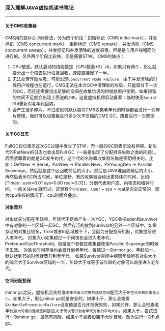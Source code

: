 ### 深入理解JAVA虚拟机读书笔记
-----

#### 关于CMS收集器
CMS用的是`标记-清除`算法，分为四个阶段：初始标记（CMS initial mark），并发标记（CMS concurrent mark），重新标记（CMS remark），并发清除（CMS concurrent sweep）。并发标记和并发清除的速度最慢，但是是与用户线程同时进行的。另外两个阶段比较快，但是需要STW。
CMS的缺点：
1. CPU敏感。默认启动的线程数是（CPU数量+3）/4，如果只有两个，那么就要分出一个核去执行垃圾回收，速度直接慢了一半。
2. 无法处理浮动垃圾。可能出现`Concurrent Mode Failure`，由于并发清除的时候用户线程也在运行，CMS无法在本次GC中清理新的垃圾，只能留待下一次的GC，而且还需要流出足够的空间在收集垃圾的时候给用户使用，如果预留的空间不足就会出现上面说的`CMF`。这是虚拟机将启动备案：临时使用`Serial Old`重新对老年代回收。
3. 会产生很多碎片。不过虚拟机默认每次CMS收集老年代的时候都会进行一次碎片整理。我们可以设置每进行多少次不压缩的CMS GC，跟着进行一次整理的。

#### 关于GC日志
FullGC仅仅表示这次GC过程中发生了STW，而一般的GC则表示没有停顿。新生代的ParNew的日志也会出现Full GC（一般是出现了分配担保失败之类的问题）。
后面紧跟着的就是GC发生的代，这个代的名称跟收集器名称是密切相关的，比如：DefNew -> Serial，ParNew -> Parallel New，PSYoungGen -> Parallel Scavenge。然后就是这个区回收前后的大小，然后是JAVA堆回收前后的大小，再然后表示GC所占时间，单位是秒，有的收集器会给出更具体的时间，比如:\[Times : user=0.01 sys=0.00 real=0.02\]，分别代表用户态、内核态和墙钟时间。一般关注real就可以。这里有个小case，user + sys > real是完全正常的，因为cpu多核的情况下，cpu时间会叠加。

#### 对象晋升
对象优先分配在年轻带，年轻代不足会产生一次YGC，YGC会把eden和survivor中有对象的一个区域一起GC，然后存活的放到survivor的另外一个区域中。如果存活的对象比较多，from或者to区域放不下，会因为分配担保机制，对象提前进入老年代。
对象大小如果超过一个阈值也会进入老年代，PretenureSizeThreshold。但是这个参数在收集器使用Parallel Scavenge的时候不生效。
对象长时间存活也会晋升到老年代，每熬过一次minor gc，年龄加一，默认达到15的时候就晋升到老年代。
如果Survivor空间中相同年龄所有对象大小的综合大于Survivor区域的一半，年龄大于或等于该年龄的对象可以直接进入老年代。

#### 空间分配担保
minor gc之前，虚拟机会先检查`老年代最大可用的连续空间`是否大于`新生代所有对象总大小`，如果大于，那么minor gc就是安全的。如果小于，那么会查看`XX:HandlePromotionFailure`设置值是否允许担保失败，如果允许，那么会检查老年代`最大可用的连续空间`是否大于`历次晋升到老年代对象的平均大小`。如果大于，尝试进行一次minor gc，虽然有风险，如果小于或者设置不允许冒险，改为进行一次Full gc。